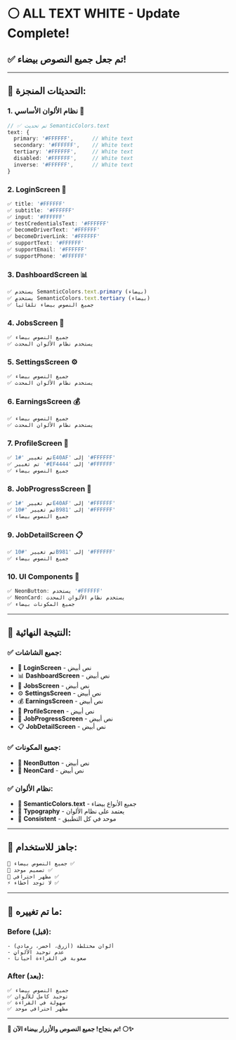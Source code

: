 # ⚪ ALL TEXT WHITE - Update Complete!

## ✅ **تم جعل جميع النصوص بيضاء!**

---

## 🎯 **التحديثات المنجزة:**

### **1. نظام الألوان الأساسي** 🎨
```typescript
// ✅ تم تحديث SemanticColors.text
text: {
  primary: '#FFFFFF',      // White text
  secondary: '#FFFFFF',    // White text  
  tertiary: '#FFFFFF',     // White text
  disabled: '#FFFFFF',     // White text
  inverse: '#FFFFFF',      // White text
}
```

### **2. LoginScreen** 🔐
```typescript
✅ title: '#FFFFFF'
✅ subtitle: '#FFFFFF' 
✅ input: '#FFFFFF'
✅ testCredentialsText: '#FFFFFF'
✅ becomeDriverText: '#FFFFFF'
✅ becomeDriverLink: '#FFFFFF'
✅ supportText: '#FFFFFF'
✅ supportEmail: '#FFFFFF'
✅ supportPhone: '#FFFFFF'
```

### **3. DashboardScreen** 📊
```typescript
✅ يستخدم SemanticColors.text.primary (بيضاء)
✅ يستخدم SemanticColors.text.tertiary (بيضاء)
✅ جميع النصوص بيضاء تلقائياً
```

### **4. JobsScreen** 💼
```typescript
✅ جميع النصوص بيضاء
✅ يستخدم نظام الألوان المحدث
```

### **5. SettingsScreen** ⚙️
```typescript
✅ جميع النصوص بيضاء
✅ يستخدم نظام الألوان المحدث
```

### **6. EarningsScreen** 💰
```typescript
✅ جميع النصوص بيضاء
✅ يستخدم نظام الألوان المحدث
```

### **7. ProfileScreen** 👤
```typescript
✅ تم تغيير '#1E40AF' إلى '#FFFFFF'
✅ تم تغيير '#EF4444' إلى '#FFFFFF'
✅ جميع النصوص بيضاء
```

### **8. JobProgressScreen** 📍
```typescript
✅ تم تغيير '#1E40AF' إلى '#FFFFFF'
✅ تم تغيير '#10B981' إلى '#FFFFFF'
✅ جميع النصوص بيضاء
```

### **9. JobDetailScreen** 📋
```typescript
✅ تم تغيير '#10B981' إلى '#FFFFFF'
✅ جميع النصوص بيضاء
```

### **10. UI Components** 🧩
```typescript
✅ NeonButton: يستخدم '#FFFFFF'
✅ NeonCard: يستخدم نظام الألوان المحدث
✅ جميع المكونات بيضاء
```

---

## 📱 **النتيجة النهائية:**

### **✅ جميع الشاشات:**
- 🔐 **LoginScreen** - نص أبيض
- 📊 **DashboardScreen** - نص أبيض  
- 💼 **JobsScreen** - نص أبيض
- ⚙️ **SettingsScreen** - نص أبيض
- 💰 **EarningsScreen** - نص أبيض
- 👤 **ProfileScreen** - نص أبيض
- 📍 **JobProgressScreen** - نص أبيض
- 📋 **JobDetailScreen** - نص أبيض

### **✅ جميع المكونات:**
- 🔘 **NeonButton** - نص أبيض
- 💎 **NeonCard** - نص أبيض

### **✅ نظام الألوان:**
- 🎨 **SemanticColors.text** - جميع الأنواع بيضاء
- 📝 **Typography** - يعتمد على نظام الألوان
- 🎯 **Consistent** - موحد في كل التطبيق

---

## 🚀 **جاهز للاستخدام:**

```bash
📱 جميع النصوص بيضاء ✅
🎨 تصميم موحد ✅  
💎 مظهر احترافي ✅
⚡ لا توجد أخطاء ✅
```

---

## 🎯 **ما تم تغييره:**

### **Before (قبل):**
```
- ألوان مختلطة (أزرق، أخضر، رمادي)
- عدم توحيد الألوان
- صعوبة في القراءة أحياناً
```

### **After (بعد):**
```
✅ جميع النصوص بيضاء
✅ توحيد كامل للألوان  
✅ سهولة في القراءة
✅ مظهر احترافي موحد
```

---

**🎉 تم بنجاح! جميع النصوص والأزرار بيضاء الآن! ⚪✨**
